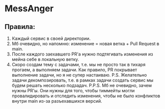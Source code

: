 # MessAnger
## Правила:
1. Каждый сервис в своей директории.
2. Мб очевидно, но напомню: изменение = новая ветка + Pull Request в main.
3. После каждого заехавшего PR'а нужно подтягивать изменения из мейна себе в локальную ветку.
4. Скоро создам тему с задачами, т.е. мы не просто так в тихаря прогаем, а выполняем задачи. Как правило, PR покрывает выполнение задачи, но я не супер настаиваю.
P.S. Желательно задачи декомпозировать, т.е. в рамках задачи создать сервис мы будем решать несколько подзадач.
P.P.S. Мб не очевидно, зачем нужны PR'ы. Они нужны для того, чтобы тиммейты могли провалидировать и отследить изменения, чтобы не было конфликтов внутри main из-за разъехавшихся версий.
